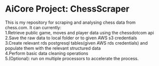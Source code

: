 # AiCore Project: ChessScraper

This is my repository for scraping and analysing chess data from chess.com.
It can currently:  
1.Retrieve public game, moves and player data using the chessdotcom api  
2.Save the raw data to local folder or to given AWS s3 credentials  
3.Create relevant rds postgresql tables(given AWS rds credentials) and populate them with the relevant structured data  
4.Perform basic data cleaning operations  
5.(Optional): run on multiple processors to accelerate the process.

